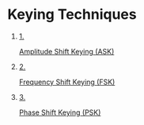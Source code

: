 <!DOCTYPE html>
<html lang="en">
<head>
  <meta charset="UTF-8">
  <meta name="viewport" content="width=device-width, initial-scale=1.0">
  <link href="https://cdn.jsdelivr.net/npm/tailwindcss@2.2.19/dist/tailwind.min.css" rel="stylesheet">
</head>
<body>

# Keying Techniques

<ol class="mb-4 pl-4 list-decimal">
  <li class="mb-2">
    <a href="./theory/ASK.html" class="flex items-center text-blue-500 hover:text-blue-700 hover:underline">
      <span class="text-black mr-4">1.</span>
      <p>Amplitude Shift Keying (ASK)</p>
    </a>
  </li>
  <li class="mb-2">
    <a href="./theory/FSK.html" class="flex items-center text-blue-500 hover:text-blue-700 hover:underline">
      <span class="text-black mr-4">2.</span>
      <p>Frequency Shift Keying (FSK)</p>
    </a>
  </li>
  <li class="mb-2">
    <a href="./theory/PSK.html" class="flex items-center text-blue-500 hover:text-blue-700 hover:underline">
      <span class="text-black mr-4">3.</span>
      <p>Phase Shift Keying (PSK)</p>
    </a>
  </li>
</ol>
</body>
</html>
